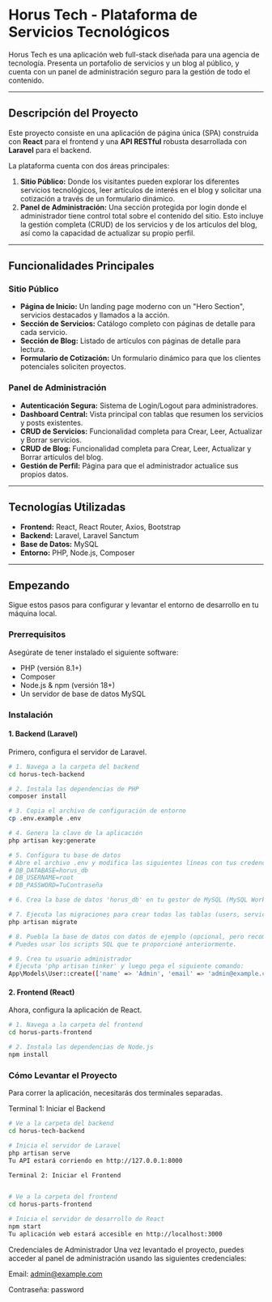 # Horus Tech - Plataforma de Servicios Tecnológicos

Horus Tech es una aplicación web full-stack diseñada para una agencia de tecnología. Presenta un portafolio de servicios y un blog al público, y cuenta con un panel de administración seguro para la gestión de todo el contenido.

---

## Descripción del Proyecto

Este proyecto consiste en una aplicación de página única (SPA) construida con **React** para el frontend y una **API RESTful** robusta desarrollada con **Laravel** para el backend.

La plataforma cuenta con dos áreas principales:
1.  **Sitio Público:** Donde los visitantes pueden explorar los diferentes servicios tecnológicos, leer artículos de interés en el blog y solicitar una cotización a través de un formulario dinámico.
2.  **Panel de Administración:** Una sección protegida por login donde el administrador tiene control total sobre el contenido del sitio. Esto incluye la gestión completa (CRUD) de los servicios y de los artículos del blog, así como la capacidad de actualizar su propio perfil.

---

## Funcionalidades Principales

### Sitio Público
* **Página de Inicio:** Un landing page moderno con un "Hero Section", servicios destacados y llamados a la acción.
* **Sección de Servicios:** Catálogo completo con páginas de detalle para cada servicio.
* **Sección de Blog:** Listado de artículos con páginas de detalle para lectura.
* **Formulario de Cotización:** Un formulario dinámico para que los clientes potenciales soliciten proyectos.

### Panel de Administración
* **Autenticación Segura:** Sistema de Login/Logout para administradores.
* **Dashboard Central:** Vista principal con tablas que resumen los servicios y posts existentes.
* **CRUD de Servicios:** Funcionalidad completa para Crear, Leer, Actualizar y Borrar servicios.
* **CRUD de Blog:** Funcionalidad completa para Crear, Leer, Actualizar y Borrar artículos del blog.
* **Gestión de Perfil:** Página para que el administrador actualice sus propios datos.

---

## Tecnologías Utilizadas

* **Frontend:** React, React Router, Axios, Bootstrap
* **Backend:** Laravel, Laravel Sanctum
* **Base de Datos:** MySQL
* **Entorno:** PHP, Node.js, Composer

---

## Empezando

Sigue estos pasos para configurar y levantar el entorno de desarrollo en tu máquina local.

### Prerrequisitos

Asegúrate de tener instalado el siguiente software:
* PHP (versión 8.1+)
* Composer
* Node.js & npm (versión 18+)
* Un servidor de base de datos MySQL

### Instalación

#### 1. Backend (Laravel)

Primero, configura el servidor de Laravel.

```bash
# 1. Navega a la carpeta del backend
cd horus-tech-backend

# 2. Instala las dependencias de PHP
composer install

# 3. Copia el archivo de configuración de entorno
cp .env.example .env

# 4. Genera la clave de la aplicación
php artisan key:generate

# 5. Configura tu base de datos
# Abre el archivo .env y modifica las siguientes líneas con tus credenciales:
# DB_DATABASE=horus_db
# DB_USERNAME=root
# DB_PASSWORD=TuContraseña

# 6. Crea la base de datos 'horus_db' en tu gestor de MySQL (MySQL Workbench).

# 7. Ejecuta las migraciones para crear todas las tablas (users, services, posts, etc.)
php artisan migrate

# 8. Puebla la base de datos con datos de ejemplo (opcional, pero recomendado)
# Puedes usar los scripts SQL que te proporcioné anteriormente.

# 9. Crea tu usuario administrador
# Ejecuta 'php artisan tinker' y luego pega el siguiente comando:
App\Models\User::create(['name' => 'Admin', 'email' => 'admin@example.com', 'password' => Illuminate\Support\Facades\Hash::make('password')]);

```
#### 2. Frontend (React)

Ahora, configura la aplicación de React.

```bash
# 1. Navega a la carpeta del frontend
cd horus-parts-frontend

# 2. Instala las dependencias de Node.js
npm install
```



### Cómo Levantar el Proyecto
Para correr la aplicación, necesitarás dos terminales separadas.

Terminal 1: Iniciar el Backend


```bash
# Ve a la carpeta del backend
cd horus-tech-backend

# Inicia el servidor de Laravel
php artisan serve
Tu API estará corriendo en http://127.0.0.1:8000

Terminal 2: Iniciar el Frontend

```


```bash

# Ve a la carpeta del frontend
cd horus-parts-frontend

# Inicia el servidor de desarrollo de React
npm start
Tu aplicación web estará accesible en http://localhost:3000

```

Credenciales de Administrador
Una vez levantado el proyecto, puedes acceder al panel de administración usando las siguientes credenciales:

Email: admin@example.com

Contraseña: password